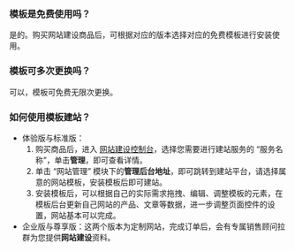 
### 模板是免费使用吗？
是的。购买网站建设商品后，可根据对应的版本选择对应的免费模板进行安装使用。

### 模板可多次更换吗？
可以，模板可免费无限次更换。

### 如何使用模板建站？
- 体验版与标准版：
  1. 购买商品后，进入 [网站建设控制台](https://console.cloud.tencent.com/wds)，选择您需要进行建站服务的 “服务名称”，单击**管理**，即可查看详情。
  2. 单击 “网站管理” 模块下的**管理后台地址**，即可跳转到建站平台，请选择属意的网站模板，安装模板后即可建站。
  3. 安装模板后，可以根据自己的实际需求拖拽、编辑、调整模板的元素，在模板后台更新自己网站的产品、文章等数据，进一步调整页面控件的设置，网站基本可以完成。
- 企业版与尊享版：这两个版本为定制网站，完成订单后，会有专属销售顾问拉群为您提供**网站建设**资料。



